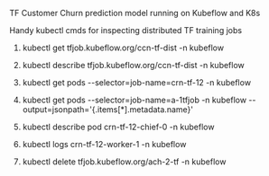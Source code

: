 TF Customer Churn prediction model running on Kubeflow and K8s

Handy kubectl cmds for inspecting distributed TF training jobs


1.	kubectl get tfjob.kubeflow.org/ccn-tf-dist -n kubeflow

2.	kubectl describe tfjob.kubeflow.org/ccn-tf-dist -n kubeflow

3.	kubectl get pods --selector=job-name=crn-tf-12 -n kubeflow

4.	kubectl get pods --selector=job-name=a-1tfjob -n kubeflow --output=jsonpath='{.items[*].metadata.name}'

5.	kubectl describe pod crn-tf-12-chief-0 -n kubeflow

6.	kubectl logs crn-tf-12-worker-1 -n kubeflow

7.	kubectl delete tfjob.kubeflow.org/ach-2-tf -n kubeflow
